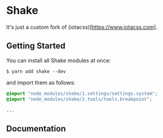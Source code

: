 # Shake
It's just a custom fork of (iotacss)[https://www.iotacss.com].

## Getting Started
You can install all Shake modules at once:

```
$ yarn add shake --dev
```

and import them as follows:

```scss
@import "node_modules/shake/1.settings/settings.system";
@import "node_modules/shake/2.tools/tools.breakpoint";

...
```

## Documentation
